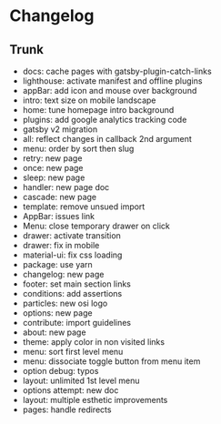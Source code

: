 
# Changelog

## Trunk

* docs: cache pages with gatsby-plugin-catch-links
* lighthouse: activate manifest and offline plugins
* appBar: add icon and mouse over background
* intro: text size on mobile landscape
* home: tune homepage intro background
* plugins: add google analytics tracking code
* gatsby v2 migration
* all: reflect changes in callback 2nd argument
* menu: order by sort then slug 
* retry: new page
* once: new page
* sleep: new page
* handler: new page doc
* cascade: new page
* template: remove unsued import
* AppBar: issues link
* Menu: close temporary drawer on click
* drawer: activate transition
* drawer: fix in mobile
* material-ui: fix css loading
* package: use yarn
* changelog: new page
* footer: set main section links
* conditions: add assertions
* particles: new osi logo
* options: new page
* contribute: import guidelines
* about: new page
* theme: apply color in non visited links
* menu: sort first level menu
* menu: dissociate toggle button from menu item
* option debug: typos
* layout: unlimited 1st level menu
* options attempt: new doc
* layout: multiple esthetic improvements
* pages: handle redirects
